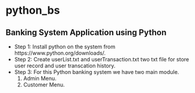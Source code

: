 # python_bs
<h2>Banking System Application using Python</h2>
<ul>
  <li>Step 1: Install python on the system from https://www.python.org/downloads/.</li>
  <li>Step 2: Create userList.txt and userTransaction.txt two txt file for store user record and user transcation history.</li>
  <li>Step 3: For this Python banking system we have two main module.
    <ol>
      <li>Admin Menu.</li>
      <li>Customer Menu.</li>
  </ol>
  </li> 
</ul>
